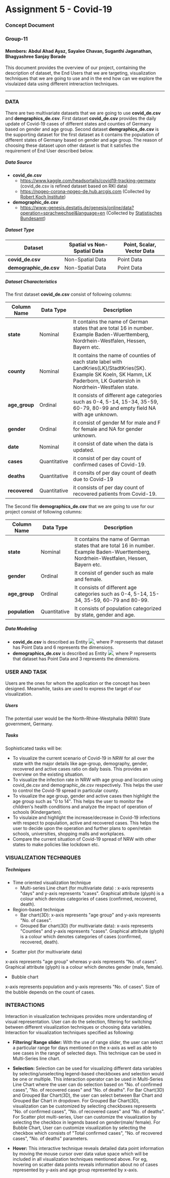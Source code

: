 # Assignment 5 - Covid-19

### Concept Document

### Group-11

#### Members: Abdul Ahad Ayaz, Sayalee Chavan, Suganthi Jaganathan, Bhagyashree Sanjay Borade

This document provides the overview of our project, containing the description of dataset, the End Users that we are targeting, visualization techniques that we are going to use and in the end how can we explore the visulaized data using different intreraction techniques. 

------

### DATA

There are two multivariate datasets that we are going to use **covid_de.csv** and **demgraphics_de.csv**. First dataset **covid_de.csv** provides the daily update of Covid-19 cases of different states and counties of Germany based on gender and age group. Second dataset **demgraphics_de.csv** is the supporting dataset for the first dataset as it contains the population of different states of Germany based on gender and age group. The reason of choosing these dataset upon other dataset is that it satisfies the requirement of End User described below.

##### Data Source

- **covid_de.csv**
  - https://www.kaggle.com/headsortails/covid19-tracking-germany (covid_de.csv is refined dataset based on RKI data)
  - https://npgeo-corona-npgeo-de.hub.arcgis.com (Collected by [Robert Koch Institute](https://www.rki.de/EN/Home/homepage_node.html))
- **demographic_de.csv**
  - https://www-genesis.destatis.de/genesis/online/data?operation=sprachwechsel&language=en (Collected by [Statistisches Bundesamt](https://www.destatis.de/EN/Home/_node.html))

##### Dataset Type

| Dataset                | Spatial vs Non-Spatial Data | Point, Scalar, Vector Data |
| ---------------------- | --------------------------- | -------------------------- |
| **covid_de.csv**       | Non-Spatial Data            | Point Data                 |
| **demographic_de.csv** | Non-Spatial Data            | Point Data                 |

##### Dataset Characteristics

The first dataset **covid_de.csv** consist of following columns:

| Column Name   | Data    Type | Description                                                  |
| ------------- | ------------ | ------------------------------------------------------------ |
| **state**     | Nominal      | It contains the name of German states that are total 16 in number. Example Baden-Wuerttemberg, Nordrhein-Westfalen, Hessen, Bayern etc. |
| **county**    | Nominal      | It contains the name of counties of each state label with LandKries(LK)/StadtKries(SK). Example SK Koeln, SK Hamm, LK Paderborn, LK Guetersloh in Nordrhein-Westfalen state. |
| **age_group** | Ordinal      | It consists of different age categories such as 0-4, 5-14, 15-34, 35-59, 60-79, 80-99 and empty field NA with age unknown. |
| **gender**    | Ordinal      | it consist of gender M for male and F for female and NA for gender unknown. |
| **date**      | Nominal      | it consist of date when the data is updated.                 |
| **cases**     | Quantitative | it consist of per day count of confirmed cases of Covid-19.  |
| **deaths**    | Quantitative | it consits of per day count of death due to Covid-19         |
| **recovered** | Quantitative | it consists of per day count of recovered patients from Covid-19. |

The Second file **demographics_de.csv** that we are going to use for our project consist of following columns: 

| Column Name    | Data Type    | Description                                                  |
| -------------- | ------------ | ------------------------------------------------------------ |
| **state**      | Nominal      | It contains the name of German states that are total 16 in number. Example Baden-Wuerttemberg, Nordrhein-Westfalen, Hessen, Bayern etc. |
| **gender**     | Ordinal      | It consist of gender such as male and female.                |
| **age_group**  | Ordinal      | It consists of different age categories such as 0-4, 5-14, 15-34, 35-59, 60-79 and 80-99. |
| **population** | Quantitative | It consists of population categorized by state, gender and age. |

##### Data Modeling

- **covid_de.csv** is described as Entity <img src="https://render.githubusercontent.com/render/math?math=E_6^P">, where P represents that dataset has Point Data and 6 represents the dimensions.
- **demographics_de.csv** is described as Entity <img src="https://render.githubusercontent.com/render/math?math=E_3^P">, where P represents that dataset has Point Data and 3 represents the dimensions.



### USER AND TASK
Users are the ones for whom the application or the concept has been designed. Meanwhile, tasks are used to express the target of our visualization.
##### Users

The potential user would be the North-Rhine-Westphalia (NRW) State government, Germany.

##### Tasks

Sophisticated tasks will be:

- To visualize the current scenario of Covid-19 in NRW for all over the state with the major details like age-group, demography, gender, recovered and active cases ratio on daily basis. This provides an overview on the existing situation.
- To visualize the infection rate in NRW with age group and location using covid_de.csv and demographic_de.csv respectively. This helps the user to control the Covid-19 spread in particular county.
- To visualize the age group, gender and active cases then highlight the age group such as "0 to 14". This helps the user to monitor the children's health conditions and analyze the impact of operation of schools (Kindergarten).
- To visulaize and highlight the increase/decrease in Covid-19 infections with respect to population, active and recovered cases. This helps the user to decide upon the operation and further plans to open/retain schools, universities, shopping malls and workplaces.
- Compare the current situation of Covid-19 spread of NRW with other states to make policies like lockdown etc.



### VISUALIZATION TECHNIQUES

##### Techniques

- Time oriented visualization technique
  - Multi-series Line chart (for multivariate data) : x-axis represents "days" and y-axis represents "cases". Graphical attribute (glyph) is a colour which denotes categories of cases (confirmed, recovered, death).
- Region-based technique
  - Bar chart(3D): x-axis represents "age group" and y-axis represents "No. of cases".
  - Grouped Bar chart(3D) (for multivariate data): x-axis represents "Counties" and y-axis represents "cases". Graphical attribute (glyph) is a colour which denotes categories of cases (confirmed, recovered, death).

<li> Scatter plot (for multivariate data)</li>


 x-axis represents "age group" whereas y-axis represents "No. of cases".  Graphical attribute (glyph) is a colour which denotes gender (male, female).

<li> Bubble chart</li>


 x-axis represents population and y-axis represents "No. of cases". Size of the bubble depends on the count of cases.
</ol>

### INTERACTIONS

Interaction in visualization techniques provides more understanding of visual representation. User can do the selection, filtering for switching between different visualization techniques or choosing data variables. Interaction for visualization techniques specified as following:

-  **Filtering/ Range slider:** With the use of range slider, the user can select a particular range for days mentioned on the x-axis as well as able to see cases in the range of selected days. This technique can be used in Multi-Series line chart.
   
-  **Selection:** Selection can be used for visualizing different data variables by selecting/unselecting legend-based checkboxes and selection would be one or multiple. This interaction operator can be used in Multi-Series Line Chart where the user can do selection based on "No. of confirmed cases", "No. of recovered cases" and "No. of deaths". For Bar Chart(3D) and Grouped Bar Chart(3D), the user can select between Bar Chart and Grouped Bar Chart in dropdown. For Grouped Bar Chart(3D), visualization can be customized by selecting checkboxes represents "No. of confirmed cases", "No. of recovered cases" and "No. of deaths".  For Scatter plot multi-series, User can customize the visualization by selecting the checkbox in legends based on gender(male/ female). For Bubble Chart, User can customize visualization by selecting the checkbox which consists of "Total confirmed cases", "No. of recovered cases", "No. of deaths" parameters.
   
- **Hover:** This interactive technique reveals detailed data point information by moving the mouse cursor over data value space which will be included in all visualization techniques mentioned above. For eg, hovering on scatter data points reveals information about no of cases represented by y-axis and age group represented by x-axis.
  


